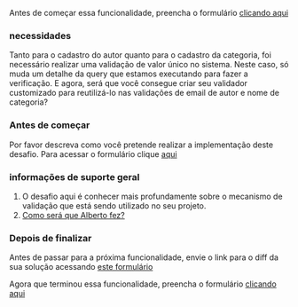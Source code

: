 Antes de começar essa funcionalidade, preencha o formulário [clicando aqui](https://forms.gle/J3ZpzrZ3NppXUZ3t7)

### necessidades

Tanto para o cadastro do autor quanto para o cadastro da categoria, foi necessário realizar uma validação de valor único no sistema. Neste caso, só muda um detalhe da query que estamos executando para fazer a verificação. E agora, será que você consegue criar seu validador customizado para reutilizá-lo nas validações de email de autor e nome de categoria? 

### Antes de começar

Por favor descreva como você pretende realizar a implementação deste desafio. Para acessar o formulário clique [aqui](https://forms.office.com/Pages/ResponsePage.aspx?id=N_g5dr5kZ0-40jxfQKJQe2u031d_ktJOmocsbZbiesJUNVo5RFZIMVZYVlVNUURLQUFENkVSOEZKNC4u)

### **informações de suporte geral**

1.  O desafio aqui é conhecer mais profundamente sobre o mecanismo de validação que está sendo utilizado no seu projeto. 
2.  [Como será que Alberto fez?](https://youtu.be/OYNU1ZOtMUI)

### Depois de finalizar

Antes de passar para a próxima funcionalidade, envie o link para o diff da sua solução acessando [este formulário](https://forms.office.com/Pages/ResponsePage.aspx?id=N_g5dr5kZ0-40jxfQKJQe2u031d_ktJOmocsbZbiesJUQUpWTEhYV0pLOFdPTlA2TUFGWUg2QUZVTC4u)

Agora que terminou essa funcionalidade, preencha o formulário [clicando aqui](https://forms.gle/beXvFuHAwU3GnuMT6)
